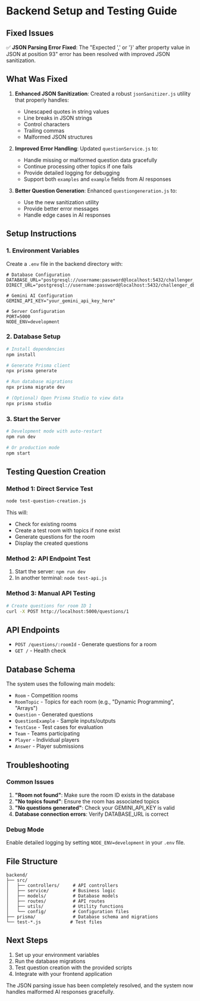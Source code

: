 # Backend Setup and Testing Guide

## Fixed Issues

✅ **JSON Parsing Error Fixed**: The "Expected ',' or '}' after property value in JSON at position 93" error has been resolved with improved JSON sanitization.

## What Was Fixed

1. **Enhanced JSON Sanitization**: Created a robust `jsonSanitizer.js` utility that properly handles:
   - Unescaped quotes in string values
   - Line breaks in JSON strings
   - Control characters
   - Trailing commas
   - Malformed JSON structures

2. **Improved Error Handling**: Updated `questionService.js` to:
   - Handle missing or malformed question data gracefully
   - Continue processing other topics if one fails
   - Provide detailed logging for debugging
   - Support both `examples` and `example` fields from AI responses

3. **Better Question Generation**: Enhanced `questiongeneration.js` to:
   - Use the new sanitization utility
   - Provide better error messages
   - Handle edge cases in AI responses

## Setup Instructions

### 1. Environment Variables

Create a `.env` file in the backend directory with:

```env
# Database Configuration
DATABASE_URL="postgresql://username:password@localhost:5432/challenger_db"
DIRECT_URL="postgresql://username:password@localhost:5432/challenger_db"

# Gemini AI Configuration
GEMINI_API_KEY="your_gemini_api_key_here"

# Server Configuration
PORT=5000
NODE_ENV=development
```

### 2. Database Setup

```bash
# Install dependencies
npm install

# Generate Prisma client
npx prisma generate

# Run database migrations
npx prisma migrate dev

# (Optional) Open Prisma Studio to view data
npx prisma studio
```

### 3. Start the Server

```bash
# Development mode with auto-restart
npm run dev

# Or production mode
npm start
```

## Testing Question Creation

### Method 1: Direct Service Test

```bash
node test-question-creation.js
```

This will:
- Check for existing rooms
- Create a test room with topics if none exist
- Generate questions for the room
- Display the created questions

### Method 2: API Endpoint Test

1. Start the server: `npm run dev`
2. In another terminal: `node test-api.js`

### Method 3: Manual API Testing

```bash
# Create questions for room ID 1
curl -X POST http://localhost:5000/questions/1
```

## API Endpoints

- `POST /questions/:roomId` - Generate questions for a room
- `GET /` - Health check

## Database Schema

The system uses the following main models:
- `Room` - Competition rooms
- `RoomTopic` - Topics for each room (e.g., "Dynamic Programming", "Arrays")
- `Question` - Generated questions
- `QuestionExample` - Sample inputs/outputs
- `TestCase` - Test cases for evaluation
- `Team` - Teams participating
- `Player` - Individual players
- `Answer` - Player submissions

## Troubleshooting

### Common Issues

1. **"Room not found"**: Make sure the room ID exists in the database
2. **"No topics found"**: Ensure the room has associated topics
3. **"No questions generated"**: Check your GEMINI_API_KEY is valid
4. **Database connection errors**: Verify DATABASE_URL is correct

### Debug Mode

Enable detailed logging by setting `NODE_ENV=development` in your `.env` file.

## File Structure

```
backend/
├── src/
│   ├── controllers/     # API controllers
│   ├── service/         # Business logic
│   ├── models/          # Database models
│   ├── routes/          # API routes
│   ├── utils/           # Utility functions
│   └── config/          # Configuration files
├── prisma/              # Database schema and migrations
└── test-*.js           # Test files
```

## Next Steps

1. Set up your environment variables
2. Run the database migrations
3. Test question creation with the provided scripts
4. Integrate with your frontend application

The JSON parsing issue has been completely resolved, and the system now handles malformed AI responses gracefully.
